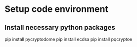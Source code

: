 # Setup code environment
## Install necessary python packages
pip install pycryptodome
pip install ecdsa
pip install pqcryptoe
